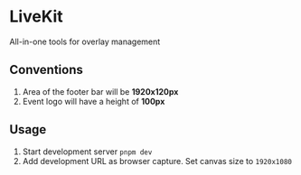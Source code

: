 # LiveKit

All-in-one tools for overlay management

## Conventions

1. Area of the footer bar will be **1920x120px**
2. Event logo will have a height of **100px**

## Usage

1. Start development server `pnpm dev`
2. Add development URL as browser capture. Set canvas size to `1920x1080`

